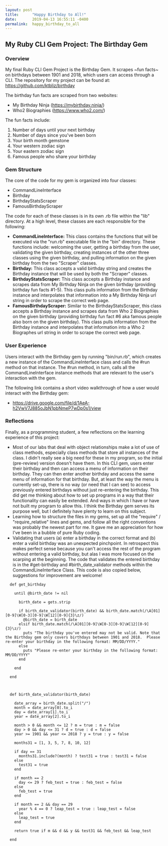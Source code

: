 ```yaml
---
layout: post
title:      "Happy Birthday to All!"
date:       2019-04-13 16:55:11 -0400
permalink:  happy_birthday_to_all
---
```


## My Ruby CLI Gem Project: The Birthday Gem 




### Overview 

My final Ruby CLI Gem Project is the Birthday Gem. It scrapes ~fun facts~ on birthdays between 1901 and 2018, which users can access through a CLI. The repository for my project can be found at: https://github.com/ktbliz/birthday

The birthday fun facts are scraped from two websites: 

* My Birthday Ninja (https://mybirthday.ninja/)
* Who2 Biographies (https://www.who2.com/)

The fun facts include: 

1. Number of days until your next birthday
2. Number of days since you've been born
3. Your birth month gemstone
4. Your western zodiac sign
5. Your eastern zodiac sign
6.  Famous people who share your birthday


### Gem Structure

The core of the code for my gem is organized into four classes: 

* CommandLineInterface
* Birthday
* BirthdayStatsScraper
* FamousBirthdayScraper

The code for each of these classes is in its own .rb file within the "lib" directory. At a high level, these classes are each responsible for the following: 

* **CommandLineInterface:** This class contains the functions that will be executed via the "run.rb" executable file in the "bin" directory. These functions include: welcoming the user, getting a birthday from the user, validating the given birthday, creating instances of the other three classes using the given birthday, and pulling information on the given birthday from the two "Scraper" classes. 
* **Birthday:** This class accepts a valid birthday string and creates the Birthday instance that will be used by both the "Scraper" classes. 
* **BirthdayStatsScraper:** This class accepts a Birthday instance and scrapes data from My Birthday Ninja on the given birthday (providing birthday fun facts #1-5). This class pulls information from the Birthday instance and interpolates that information into a My Birthday Ninja url string in order to scrape the correct web page. 
* **FamousBirthdayScraper:** Similar to the BirthdayStatsScraper, this class accepts a Birthday instance and scrapes data from Who 2 Biographies on the given birthday (providing birthday fun fact #6 aka famous people also born on the given birthday). This class pulls information from the Birthday instance and interpolates that information into a Who 2 Biographes url string in order to scrape the correct web page.


### User Experience 

Users interact with the Birthday gem by running "bin/run.rb", which creates a new instance of the CommandLineInterface class and calls the #run method on that instance. The #run method, in turn, calls all the CommandLineInterface instance methods that are relevant to the user's interaction with the gem. 

The following link contains a short video walkthrough of how a user would interact with the Birthday gem: 
* https://drive.google.com/file/d/1AeA-h2VwV7J885oJbN1pbNmeP7wDp0s1/view



### Reflections 

Finally, as a programming student, a few reflections on the learning experience of this project: 

* Most of our labs that deal with object relationships make a lot of use of class methods, especially class methods that store all instances of the class. I didn't really see a big need for these in my program, so the initial (pre-review) version doesn't have them. In this CLI gem, users enter their birthday and then can access a menu of information on their birthday. They can then enter another birthday and access the same menu of information for that birthday. But, at least the way the menu is currently set-up, there is no way (or need that I can see) to access previously entered birthdays without just re-entering the birthday. This did get me thinking about how to set up programs in a way that their functionality can easily be extended. And ways in which I have or have not built my program to allow this. I think the Birthday gem serves its purpose well, but I definitely have plenty to learn on this subject. 
* Learning how to structure the files in my gems, set up all the "require" / "require_relative" lines and gems, and follow all the right conventions was probably the newest part for me. It gave me an appreciation for how I've been in a bubble of pure Ruby coding. 
* Validating that users (a) enter a birthday in the correct format and (b) enter a valid birthday was an unexpected pinchpoint. In retrospect this makes perfect sense because you can't access the rest of the program without entering a valid birthday, but alas I was more focused on the scarping at the beginning. The code that validates the entered birthday is in the #get-birthday and #birth_date_validator methods within the CommandLineInterface Class. This code is also copied below, suggestions for improvement are welcome!


```
  def get_birthday 
    
    until @birth_date != nil
    
      birth_date = gets.strip
      
      if birth_date_validator(birth_date) && birth_date.match(/\A[01][0-9]\W[0-3][0-9]\W[12][0-9]{3}\z/) 
        @birth_date = birth_date 
      elsif birth_date.match(/\A[01][0-9]\W[0-3][0-9]\W[12][0-9]{3}\z/) 
        puts "The birthday you've entered may not be valid. Note that the Birthday gem only covers birthdays between 1901 and 2018.  Please re-enter your birthday in the following format: MM/DD/YYYY."
      else 
        puts "Please re-enter your birthday in the following format: MM/DD/YYYY"
      end
      
    end 
    
  end
  

  
  def birth_date_validator(birth_date)
    
    date_array = birth_date.split("/")
    month = date_array[0].to_i
    day = date_array[1].to_i
    year = date_array[2].to_i
    
    month > 0 && month <= 12 ? m = true : m = false 
    day > 0 && day <= 31 ? d = true : d = false 
    year >= 1901 && year <= 2018 ? y = true : y = false 
    
    months31 = [1, 3, 5, 7, 8, 10, 12]
   
    if day == 31
      months31.include?(month) ? test31 = true : test31 = false 
    else 
      test31 = true 
    end 
      
    if month == 2 
      day <= 29 ? feb_test = true : feb_test = false 
    else 
      feb_test = true
    end 
    
    if month == 2 && day == 29
      year % 4 == 0 ? leap_test = true : leap_test = false
    else
      leap_test = true
    end 
    
    return true if m && d && y && test31 && feb_test && leap_test
    
  end 

```




